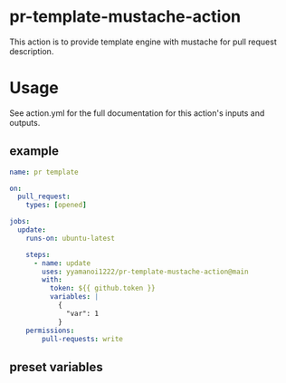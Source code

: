 # pr-template-mustache-action
This action is to provide template engine with mustache for pull request description.

# Usage
See action.yml for the full documentation for this action's inputs and outputs.


## example

```yml
name: pr template

on:
  pull_request:
    types: [opened]

jobs:
  update:
    runs-on: ubuntu-latest

    steps:
      - name: update
        uses: yyamanoi1222/pr-template-mustache-action@main
        with:
          token: ${{ github.token }}
          variables: |
            {
              "var": 1
            }
    permissions:
        pull-requests: write
```

## preset variables
